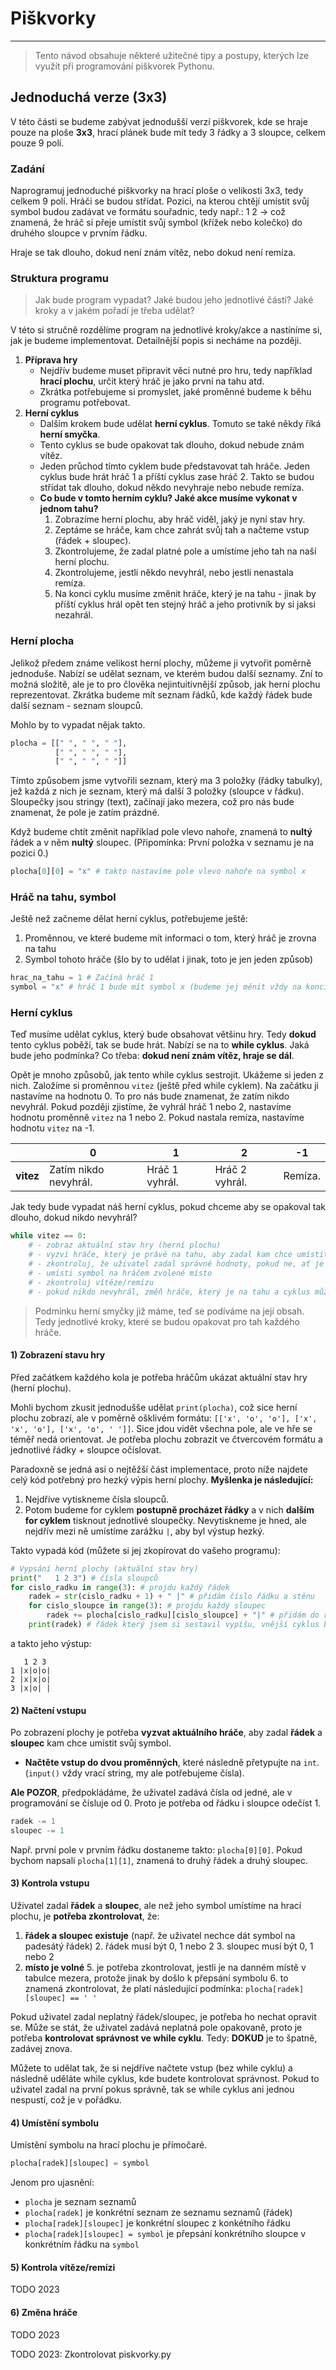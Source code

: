 # Piškvorky

---

> Tento návod obsahuje některé užitečné tipy a postupy, kterých lze využít při programování piškvorek Pythonu.

## Jednoduchá verze (3x3)

V této části se budeme zabývat jednodušší verzí piškvorek, kde se hraje pouze na ploše **3x3**, hrací plánek bude mít tedy 3 řádky a 3 sloupce, celkem pouze 9 polí.

### Zadání


Naprogramuj jednoduché piškvorky na hrací ploše o velikosti 3x3, tedy celkem 9 polí.
Hráči se budou střídat. Pozici, na kterou chtějí umístit svůj symbol budou zadávat ve formátu souřadnic, tedy např.:
1 2 -> což znamená, že hráč si přeje umístit svůj symbol (křížek nebo kolečko) do druhého sloupce v prvním řádku.

Hraje se tak dlouho, dokud není znám vítěz, nebo dokud není remíza.


### Struktura programu

> Jak bude program vypadat? Jaké budou jeho jednotlivé části? Jaké kroky a v jakém pořadí je třeba udělat?

V této si stručně rozdělíme program na jednotlivé kroky/akce a nastíníme si, jak je budeme implementovat. Detailnější popis si necháme na později.

1. **Příprava hry**
   - Nejdřív budeme muset připravit věci nutné pro hru, tedy například **hrací plochu**, určit který hráč je jako první na tahu atd.
   - Zkrátka potřebujeme si promyslet, jaké proměnné budeme k běhu programu potřebovat.
2. **Herní cyklus**
   - Dalším krokem bude udělat **herní cyklus**. Tomuto se také někdy říká **herní smyčka**.
   - Tento cyklus se bude opakovat tak dlouho, dokud nebude znám vítěz.
   - Jeden průchod tímto cyklem bude představovat tah hráče. Jeden cyklus bude hrát hráč 1 a příští cyklus zase hráč 2. Takto se budou střídat tak dlouho, dokud někdo nevyhraje nebo nebude remíza.
   - **Co bude v tomto herním cyklu? Jaké akce musíme vykonat v jednom tahu?**
     1. Zobrazíme herní plochu, aby hráč viděl, jaký je nyní stav hry.
     2. Zeptáme se hráče, kam chce zahrát svůj tah a načteme vstup (řádek + sloupec).
     3. Zkontrolujeme, že zadal platné pole a umístíme jeho tah na naší herní plochu.
     4. Zkontrolujeme, jestli někdo nevyhrál, nebo jestli nenastala remíza.
     5. Na konci cyklu musíme změnit hráče, který je na tahu - jinak by příští cyklus hrál opět ten stejný hráč a jeho protivník by si jaksi nezahrál.

### Herní plocha

Jelikož předem známe velikost herní plochy, můžeme ji vytvořit poměrně jednoduše. Nabízí se udělat seznam, ve kterém budou další seznamy. Zní to možná složitě, ale je to pro člověka nejintuitivnější způsob, jak herní plochu reprezentovat.
Zkrátka budeme mít seznam řádků, kde každý řádek bude další seznam - seznam sloupců. 

Mohlo by to vypadat nějak takto.
```python
plocha = [[" ", " ", " "],
          [" ", " ", " "],
          [" ", " ", " "]]
```
Tímto způsobem jsme vytvořili seznam, který ma 3 položky (řádky tabulky), jež každá z nich je seznam, který má další 3 položky (sloupce v řádku).
Sloupečky jsou stringy (text), začínají jako mezera, což pro nás bude znamenat, že pole je zatím prázdné.

Když budeme chtít změnit například pole vlevo nahoře, znamená to **nultý** řádek a v něm **nultý** sloupec. (Připomínka: První položka v seznamu je na pozici 0.)
```python
plocha[0][0] = "x" # takto nastavíme pole vlevo nahoře na symbol x
```

### Hráč na tahu, symbol

Ještě než začneme dělat herní cyklus, potřebujeme ještě:
1. Proměnnou, ve které budeme mít informaci o tom, který hráč je zrovna na tahu
2. Symbol tohoto hráče (šlo by to udělat i jinak, toto je jen jeden způsob)

```python
hrac_na_tahu = 1 # Začíná hráč 1
symbol = "x" # hráč 1 bude mít symbol x (budeme jej měnit vždy na konci kola)
```

### Herní cyklus

Teď musíme udělat cyklus, který bude obsahovat většinu hry. Tedy **dokud** tento cyklus poběží, tak se bude hrát.
Nabízí se na to **while cyklus**. Jaká bude jeho podmínka? Co třeba: **dokud není znám vítěz, hraje se dál**.

Opět je mnoho způsobů, jak tento while cyklus sestrojit. Ukážeme si jeden z nich. Založíme si proměnnou `vitez` (ještě před while cyklem).
Na začátku ji nastavíme na hodnotu 0. To pro nás bude znamenat, že zatím nikdo nevyhrál. Pokud později zjistíme, že vyhrál hráč 1 nebo 2, nastavíme hodnotu proměnně `vitez` na 1 nebo 2.
Pokud nastala remíza, nastavíme hodnotu `vitez` na -1.

|           | 0                     | 1              | 2              | -1      |
|-----------|-----------------------|----------------|----------------|---------|
| **vitez** | Zatím nikdo nevyhrál. | Hráč 1 vyhrál. | Hráč 2 vyhrál. | Remíza. |

Jak tedy bude vypadat náš herní cyklus, pokud chceme aby se opakoval tak dlouho, dokud nikdo nevyhrál?

```python
while vitez == 0:
    # - zobraz aktuální stav hry (herní plochu)
    # - vyzvi hráče, který je právě na tahu, aby zadal kam chce umístit svůj symbol
    # - zkontroluj, že uživatel zadal správné hodnoty, pokud ne, ať je zadá znovu
    # - umísti symbol na hráčem zvolené místo
    # - zkontroluj vítěze/remízu
    # - pokud nikdo nevyhrál, změň hráče, který je na tahu a cyklus může jet znova
```

> Podmínku herní smyčky již máme, teď se podíváme na její obsah. Tedy jednotlivé kroky, které se budou opakovat pro tah každého hráče.


#### 1) Zobrazení stavu hry

Před začátkem každého kola je potřeba hráčům ukázat aktuální stav hry (herní plochu).

Mohli bychom zkusit jednodušše udělat `print(plocha)`, což sice herní plochu zobrazí, ale v poměrně ošklivém formátu:
`[['x', 'o', 'o'], ['x', 'x', 'o'], ['x', 'o', ' ']]`. Sice jdou vidět všechna pole, ale ve hře se téměř nedá orientovat.
Je potřeba plochu zobrazit ve čtvercovém formátu a jednotlivé řádky + sloupce očíslovat.

Paradoxně se jedná asi o nejtěžší část implementace, proto níže najdete celý kód potřebný pro hezký výpis herní plochy.
**Myšlenka je následující:**
1. Nejdříve vytiskneme čísla sloupců.
2. Potom budeme for cyklem **postupně procházet řádky** a v nich
   **dalším for cyklem** tisknout jednotlivé sloupečky. Nevytiskneme je hned,
   ale nejdřív mezi ně umístíme zarážku `|`, aby byl výstup hezký.


Takto vypadá kód (můžete si jej zkopírovat do vašeho programu):
```python
# Vypsání herní plochy (aktuální stav hry)
print("   1 2 3") # čísla sloupců
for cislo_radku in range(3): # projdu každý řádek
    radek = str(cislo_radku + 1) + " |" # přidám číslo řádku a stěnu
    for cislo_sloupce in range(3): # projdu každý sloupec
        radek += plocha[cislo_radku][cislo_sloupce] + "|" # přidám do řádku aktuální políčko (kombinace řádku a sloupce)
    print(radek) # řádek který jsem si sestavil vypíšu, vnější cyklus bude pokračovat dalším řádkem
```

a takto jeho výstup:
```text
   1 2 3
1 |x|o|o|
2 |x|x|o|
3 |x|o| |
```

#### 2) Načtení vstupu

Po zobrazení plochy je potřeba **vyzvat aktuálního hráče**, aby zadal **řádek** a **sloupec** kam chce umístit svůj symbol.
- **Načtěte vstup do dvou proměnných**, které následně přetypujte na `int`. (`input()` vždy vrací string, my ale potřebujeme čísla).

**Ale POZOR**, předpokládáme, že uživatel zadává čísla od jedné, ale v programování se čísluje od 0.
Proto je potřeba od řádku i sloupce odečíst 1.

```python
radek -= 1
sloupec -= 1
```

Např. první pole v prvním řádku dostaneme takto: `plocha[0][0]`.
Pokud bychom napsali `plocha[1][1]`, znamená to druhý řádek a druhý sloupec.


#### 3) Kontrola vstupu

Uživatel zadal **řádek** a **sloupec**, ale než jeho symbol umístíme na hrací plochu, je **potřeba zkontrolovat**, že:
1. **řádek a sloupec existuje** (např. že uživatel nechce dát symbol na padesátý řádek)
   2. řádek musí být 0, 1 nebo 2 
   3. sloupec musí být 0, 1 nebo 2 
4. **místo je volné**
   5. je potřeba zkontrolovat, jestli je na danném místě v tabulce mezera, protože jinak by došlo
      k přepsání symbolu
   6. to znamená zkontrolovat, že platí následující podmínka: `plocha[radek][sloupec] == ' '`

Pokud uživatel zadal neplatný řádek/sloupec, je potřeba ho nechat opravit se. Může se stát, že uživatel zadává
neplatná pole opakovaně, proto je potřeba **kontrolovat správnost ve while cyklu**.
Tedy: **DOKUD** je to špatně, zadávej znova.

Můžete to udělat tak, že si nejdříve načtete vstup (bez while cyklu) a následně
uděláte while cyklus, kde budete kontrolovat správnost. Pokud to uživatel zadal na první pokus správně,
tak se while cyklus ani jednou nespustí, což je v pořádku.

#### 4) Umístění symbolu

Umístění symbolu na hrací plochu je přímočaré.

```python
plocha[radek][sloupec] = symbol
```
Jenom pro ujasnění:
- `plocha` je seznam seznamů
- `plocha[radek]` je konkrétní seznam ze seznamu seznamů (řádek)
- `plocha[radek][sloupec]` je konkrétní sloupec z konkétního řádku
- `plocha[radek][sloupec] = symbol` je přepsání konkrétního sloupce v konkrétním řádku na `symbol`


#### 5) Kontrola vítěze/remízi

TODO 2023

#### 6) Změna hráče

TODO 2023


TODO 2023: Zkontrolovat piskvorky.py
